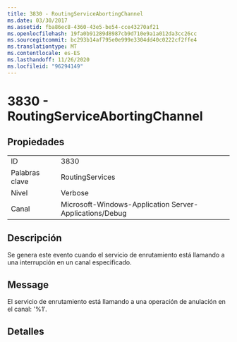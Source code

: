 ```yaml
---
title: 3830 - RoutingServiceAbortingChannel
ms.date: 03/30/2017
ms.assetid: fba86ec8-4360-43e5-be54-cce43270af21
ms.openlocfilehash: 19fa0b91289d8987cb9d710e9a1a012da3cc26cc
ms.sourcegitcommit: bc293b14af795e0e999e3304dd40c0222cf2ffe4
ms.translationtype: MT
ms.contentlocale: es-ES
ms.lasthandoff: 11/26/2020
ms.locfileid: "96294149"
---
```

# <a name="3830---routingserviceabortingchannel"></a>3830 - RoutingServiceAbortingChannel

## <a name="properties"></a>Propiedades  
  
|||  
|-|-|  
|ID|3830|  
|Palabras clave|RoutingServices|  
|Nivel|Verbose|  
|Canal|Microsoft-Windows-Application Server-Applications/Debug|  
  
## <a name="description"></a>Descripción  

 Se genera este evento cuando el servicio de enrutamiento está llamando a una interrupción en un canal especificado.  
  
## <a name="message"></a>Message  

 El servicio de enrutamiento está llamando a una operación de anulación en el canal: '%1'.  
  
## <a name="details"></a>Detalles
